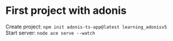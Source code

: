 # First project with adonis

Create project: `npm init adonis-ts-app@latest learning_adonisv5`  
Start server: `node ace serve --watch`
